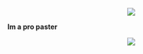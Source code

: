 
<p align="center">
  <a href="https://github.com/ZtheTwink">
    <img src="https://discord.c99.nl/widget/theme-4/424914985466986498.png" />
     </a>
  <p><strong>Im a pro paster</strong></p>

<p align="center">
	<tr>
		<td align="center" style="padding=0;width=50%;">
			<img src="https://github-readme-stats.vercel.app/api/?username=ZtheTwink&title_color=887ed4&text_color=887ed4&show_icons=true&bg_color=00000000&hide_border=true&icon_color=8A2BE2&hide_title=true&count_private=true&include_all_commits=true&enable_animations=true" />
		
		 
</p>
